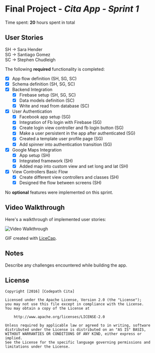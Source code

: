 # Final Project - *Cita App - Sprint 1*

Time spent: **20** hours spent in total

## User Stories

SH -> Sara Hender  
SG -> Santiago Gomez  
SC -> Stephen Chudleigh  

The following **required** functionality is completed:

- [X] App flow definition (SH, SG, SC)
- [X] Schema definition (SH, SG, SC)
- [X] Backend Integration
   - [X] Firebase setup (SH, SG, SC)
   - [X] Data models definition (SC)
   - [X] Write and read from database (SC)
- [X] User Authentication
   - [X] Facebook app setup (SG)
   - [X] Integration of Fb login with Firebase (SG)
   - [X] Create login view controller and fb login button (SG)
   - [X] Make a user persistent in the app after authenticated (SG)
   - [X] Created a template user profile page (SG)
   - [X] Add spinner into authentication transition (SG)
- [X] Google Maps Integration
   - [X] App setup (SH)
   - [X] Integrated framework (SH)
   - [X] Added map into custom view and set long and lat (SH)
- [X] View Controllers Basic Flow
   - [X] Create different view controllers and classes (SH)
   - [X] Designed the flow between screens (SH)

No **optional** features were implemented on this sprint.


## Video Walkthrough

Here's a walkthrough of implemented user stories:

<img src='http://i.imgur.com/3KXkI20.gif' title='Video Walkthrough' width='' alt='Video Walkthrough' />

GIF created with [LiceCap](http://www.cockos.com/licecap/).

## Notes

Describe any challenges encountered while building the app.

## License

    Copyright [2016] [Codepath Cita]

    Licensed under the Apache License, Version 2.0 (the "License");
    you may not use this file except in compliance with the License.
    You may obtain a copy of the License at

        http://www.apache.org/licenses/LICENSE-2.0

    Unless required by applicable law or agreed to in writing, software
    distributed under the License is distributed on an "AS IS" BASIS,
    WITHOUT WARRANTIES OR CONDITIONS OF ANY KIND, either express or implied.
    See the License for the specific language governing permissions and
    limitations under the License.
